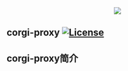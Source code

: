 <div align=center><img src="https://github.com/gaoxianglong/corgi-proxy/blob/master/corgi-logo.jpeg"/></div>

## corgi-proxy  [![License](https://img.shields.io/badge/license-Apache%202-4EB1BA.svg)](https://www.apache.org/licenses/LICENSE-2.0.html)

## corgi-proxy简介
